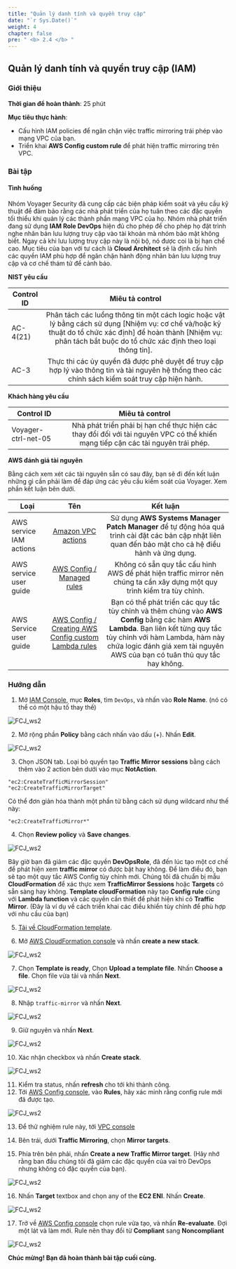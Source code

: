 ```yaml
---
title: "Quản lý danh tính và quyền truy cập"
date: "`r Sys.Date()`"
weight: 4
chapter: false
pre: " <b> 2.4 </b> "
---
```


## Quản lý danh tính và quyền truy cập (IAM)

### Giới thiệu

**Thời gian để hoàn thành**: 25 phút

**Mục tiêu thực hành**:

- Cấu hình IAM policies để ngăn chặn việc traffic mirroring trái phép vào mạng VPC của bạn.
- Triển khai **AWS Config custom rule** để phát hiện traffic mirroring trên VPC.

### Bài tập

#### Tình huống

Nhóm Voyager Security đã cung cấp các biện pháp kiểm soát và yêu cầu kỹ thuật để đảm bảo rằng các nhà phát triển của họ tuân theo các đặc quyền tối thiểu khi quản lý các thành phần mạng VPC của họ. Nhóm nhà phát triển đang sử dụng **IAM Role DevOps** hiện đủ cho phép để cho phép họ đặt trình nghe nhân bản lưu lượng truy cập vào tài khoản mà nhóm bảo mật không biết. Ngay cả khi lưu lượng truy cập này là nội bộ, nó được coi là bị hạn chế cao. Mục tiêu của bạn với tư cách là **Cloud Architect** sẽ là định cấu hình các quyền IAM phù hợp để ngăn chặn hành động nhân bản lưu lượng truy cập và cơ chế thám tử để cảnh báo.

**NIST yêu cầu**

| Control ID |                                                                                                     Miêu tả control                                                                                                      |
| ---------- | :----------------------------------------------------------------------------------------------------------------------------------------------------------------------------------------------------------------------: |
| AC-4(21)   | Phân tách các luồng thông tin một cách logic hoặc vật lý bằng cách sử dụng [Nhiệm vụ: cơ chế và/hoặc kỹ thuật do tổ chức xác định] để hoàn thành [Nhiệm vụ: phân tách bắt buộc do tổ chức xác định theo loại thông tin]. |
| AC-3       |                                    Thực thi các ủy quyền đã được phê duyệt để truy cập hợp lý vào thông tin và tài nguyên hệ thống theo các chính sách kiểm soát truy cập hiện hành.                                     |

**Khách hàng yêu cầu**

| Control ID          |                                                          Miêu tả control                                                          |
| ------------------- | :-------------------------------------------------------------------------------------------------------------------------------: |
| Voyager-ctrl-net-05 | Nhà phát triển phải bị hạn chế thực hiện các thay đổi đối với tài nguyên VPC có thể khiến mạng tiếp cận các tài nguyên trái phép. |

**AWS đánh giá tài nguyên**

Bằng cách xem xét các tài nguyên sẵn có sau đây, bạn sẽ đi đến kết luận những gì cần phải làm để đáp ứng các yêu cầu kiểm soát của Voyager. Xem phần kết luận bên dưới.

| Loại                    |                                                                                 Tên                                                                                  |                                                                                                                      Kết luận                                                                                                                       |
| ----------------------- | :------------------------------------------------------------------------------------------------------------------------------------------------------------------: | :-------------------------------------------------------------------------------------------------------------------------------------------------------------------------------------------------------------------------------------------------: |
| AWS service IAM actions |                              [Amazon VPC actions](https://docs.aws.amazon.com/AWSEC2/latest/APIReference/OperationList-query-vpc.html)                               |                                               Sử dụng **AWS Systems Manager Patch Manager** để tự động hóa quá trình cài đặt các bản cập nhật liên quan đến bảo mật cho cả hệ điều hành và ứng dụng.                                                |
| AWS service user guide  |                       [AWS Config / Managed rules](https://docs.aws.amazon.com/config/latest/developerguide/managed-rules-by-aws-config.html)                        |                                                              Không có sẵn quy tắc cấu hình AWS để phát hiện traffic mirror nên chúng ta cần xây dựng một quy trình kiểm tra tùy chỉnh.                                                              |
| AWS Service user guide  | [AWS Config / Creating AWS Config custom Lambda rules](https://docs.aws.amazon.com/config/latest/developerguide/evaluate-config_develop-rules_lambda-functions.html) | Bạn có thể phát triển các quy tắc tùy chỉnh và thêm chúng vào **AWS Config** bằng các hàm **AWS Lambda**. Bạn liên kết từng quy tắc tùy chỉnh với hàm Lambda, hàm này chứa logic đánh giá xem tài nguyên AWS của bạn có tuân thủ quy tắc hay không. |

### Hướng dẫn

1. Mở [IAM Console](https://us-east-1.console.aws.amazon.com/iamv2/home?region=us-east-1#), mục **Roles**, tìm `DevOps`, và nhấn vào **Role Name**. (nó có thể có một hậu tố thay thế)

![FCJ_ws2](/images/2.scenario/211.png)

2. Mở rộng phần **Policy** bằng cách nhấn vào dấu (+). Nhấn **Edit**.

![FCJ_ws2](/images/2.scenario/212.png)

3. Chọn JSON tab. Loại bỏ quyền tạo **Traffic Mirror sessions** bằng cách thêm vào 2 action bên dưới vào mục **NotAction**.

```
"ec2:CreateTrafficMirrorSession"
"ec2:CreateTrafficMirrorTarget"
```

Có thể đơn giản hóa thành một phần tử bằng cách sử dụng wildcard như thế này:

```
"ec2:CreateTrafficMirror*"
```

4. Chọn **Review policy** và **Save changes**.

![FCJ_ws2](/images/2.scenario/213.png)

Bây giờ bạn đã giảm các đặc quyền **DevOpsRole**, đã đến lúc tạo một cơ chế để phát hiện xem **traffic mirror** có được bật hay không. Để làm điều đó, bạn sẽ tạo một quy tắc AWS Config tùy chỉnh mới. Chúng tôi đã chuẩn bị mẫu **CloudFormation** để xác thực xem **TrafficMirror Sessions** hoặc **Targets** có sẵn sàng hay không. **Template cloudFormation** này tạo **Config rule** cùng với **Lambda function** và các quyền cần thiết để phát hiện khi có **Traffic Mirror**. (Đây là ví dụ về cách triển khai các điều khiển tùy chỉnh để phù hợp với nhu cầu của bạn)

5. [Tải về CloudFormation template](https://static.us-east-1.prod.workshops.aws/public/7609f68d-8f02-45f1-ac24-da0e810d440f/static/Custom-Rule-Traffic-Mirror.yaml).

6. Mở [AWS CloudFormation console](https://console.aws.amazon.com/cloudformation/home?region=us-east-1#/stacks/new?stackName=traffic-mirror) và nhấn **create a new stack**.

![FCJ_ws2](/images/2.scenario/214.png)

7. Chọn **Template is ready**, Chọn **Upload a template file**. Nhấn **Choose a file**. Chọn file vừa tải và nhấn **Next**.

![FCJ_ws2](/images/2.scenario/215.png)

8. Nhập `traffic-mirror` và nhấn **Next**.

![FCJ_ws2](/images/2.scenario/216.png)

9. Giữ nguyên và nhấn **Next**.

![FCJ_ws2](/images/2.scenario/217.png)

10. Xác nhận checkbox và nhấn **Create stack**.

![FCJ_ws2](/images/2.scenario/218.png)

11. Kiểm tra status, nhấn **refresh** cho tới khi thành công.
12. Tới [AWS Config console](https://us-east-1.console.aws.amazon.com/config/home?region=us-east-1#), vào **Rules**, hãy xác minh rằng config rule mới đã được tạo.

![FCJ_ws2](/images/2.scenario/219.png)

13. Để thử nghiệm rule này, tới [VPC console](https://us-east-1.console.aws.amazon.com/vpc/home?region=us-east-1#)

14. Bên trái, dưới **Traffic Mirroring**, chọn **Mirror targets**.

15. Phía trên bên phải, nhấn **Create a new Traffic Mirror target**. (Hãy nhớ rằng ban đầu chúng tôi đã giảm các đặc quyền của vai trò DevOps nhưng không có đặc quyền của bạn).

![FCJ_ws2](/images/2.scenario/220.png)

16. Nhấn **Target** textbox and chọn any of the **EC2 ENI**. Nhấn **Create**.

![FCJ_ws2](/images/2.scenario/221.png)

17. Trở về [AWS Config console](https://us-east-1.console.aws.amazon.com/config/home?region=us-east-1#) chọn rule vừa tạo, và nhấn **Re-evaluate**. Đợi một lát và làm mới. Rule nên thay đổi từ **Compliant** sang **Noncompliant**

![FCJ_ws2](/images/2.scenario/222.png)

**Chúc mừng! Bạn đã hoàn thành bài tập cuối cùng.**
